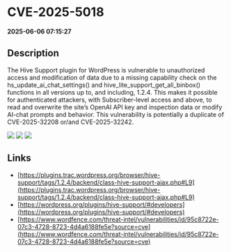 # CVE-2025-5018

**2025-06-06 07:15:27**

## Description
The Hive Support plugin for WordPress is vulnerable to unauthorized access and modification of data due to a missing capability check on the hs_update_ai_chat_settings() and hive_lite_support_get_all_binbox() functions in all versions up to, and including, 1.2.4. This makes it possible for authenticated attackers, with Subscriber-level access and above, to read and overwrite the site’s OpenAI API key and inspection data or modify AI-chat prompts and behavior. This vulnerability is potentially a duplicate of CVE-2025-32208 or/and CVE-2025-32242.

![](https://img.shields.io/static/v1?label=Score&message=7.1&color=red)
![](https://img.shields.io/static/v1?label=Severity&message=HIGH&color=red)
![](https://img.shields.io/static/v1?label=CWE&message=Auth&color=green)

## Links
- [https://plugins.trac.wordpress.org/browser/hive-support/tags/1.2.4/backend/class-hive-support-ajax.php#L9](https://plugins.trac.wordpress.org/browser/hive-support/tags/1.2.4/backend/class-hive-support-ajax.php#L9)
- [https://wordpress.org/plugins/hive-support/#developers](https://wordpress.org/plugins/hive-support/#developers)
- [https://www.wordfence.com/threat-intel/vulnerabilities/id/95c8722e-07c3-4728-8723-4d4a6188fe5e?source=cve](https://www.wordfence.com/threat-intel/vulnerabilities/id/95c8722e-07c3-4728-8723-4d4a6188fe5e?source=cve)
